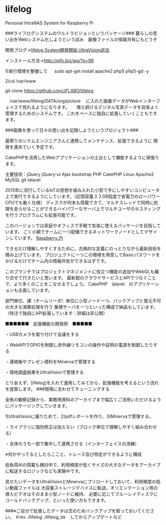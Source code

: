 # lifelog
Personal IntraNAS System for Raspberry Pi

###ライフログシステムのウルトラビジョンというパッケージ###
暮らしの思い出をWebシステム化しようという試み　画像ファイルの情報共有にもどうぞ

開発ブログ-><a href="http://pjfs.biz/wp/?p=86">lifelog System開発開始 UltraVision追加</a> 

インストール方法-><a href="http://pjfs.biz/wp/?p=98">http://pjfs.biz/wp/?p=98</a>

1)実行環境を整備して
　
sudo apt-get install apache2 php5 php5-gd -y

2)cd /var/www

git clone https://github.com/JFLABO/lifelog

　/var/www/lifelog/DATA/org/picture
　に入れた画像データがWebインターフェイスで見れるようになります。
　
増え続けるデジタル写真データを効率よく管理するためのシステムです。
これをベースに独自に拡張していくこともできます。

###画像を使って日々の思い出を記録しようというプロジェクト###

最寄りのシテムエンジニアさんと連携してメンテナンス、拡張できるように
開発を進めていく予定です。

CakePHPを活用したWebアプリケーションの土台として機能するように頑張ります。

主要技術：jQuery jQuery-ui Ajax bootstrap PHP CakePHP Linux Apache2 MySQL git lalavel

2015年に流行しているIoTの思想を組み入れた小型で手にしやすいコンピュータ上で実行できるようにしています。（記憶容量３２GB程度で省電力のローパワーCPUでも動く仕様）
ディスクが何本も搭載できて、マルチスレッドで同時に処理を走らせることができるハイパワーなサーバ上でマルチユーザのホスティングを行うプログラムにも拡張可能です。

このバージョンでは家庭やオフィスで手軽で気楽に使えるパッケージを目指しています。
ごく小額でチームに一つ配備できるネットワークノードとしてデザインしています。
<a href="https://ja.wikipedia.org/wiki/Raspberry_Pi">Raspberry_Pi</a>

できるだけ理解しやすくするために、古典的な定義にのっとりながら最新技術を積み上げています。
プロジェクトに一つこの環境を用意してBasicパスワードをかけるだけでチーム内の情報共有ができるはずです。

このブランチではプロジェクトマネジメントに役立つ機能の追加やWebGLも織り交ぜて行きたいと思います。
最新鋭のクラウドサービスとAPIでつなぐことで、より多くのことをこなせるでしょう。
CakePHP　lalavel　のアプリケーションも企画しています。

部門単位、課（チームリーダ）単位に小型ノード一つ、バックアップと復元不可の大きな演算処理を行う
集積サーバを一つといった構成で納品もしています。（特注で独自にAPI拡張しています：詳細は非公開）

■■■■■■　拡張機能の開発例　■■■■■

・USBカメラを取り付けて会議をする

・WebAPIでGPIOを制御し赤外線リモコンの操作や証明の電源を制御したりする

・連絡帳やプレゼン資料をMinervaで管理する

・現地調査結果をUltraVisionで管理する


とりあえず、[lifelog]を入れて運用してみてから、拡張機能を考えるという流れを提案します。
###現場に合わせてチューニングする

金魚の観察記録から、業務用資料のアーカイブまで幅広くご活用いただけるようにパッケージングしていきます。

1)UltraVisionに撮りためて、2)pdfレポートを作り、3)Minervaで管理する。

・ライブラリに個別修正は加えない（ブロック単位で理解しやすく組み合わせる）

・全体のうち一部で集中して連携させる（インターフェイスの洗練）

※何かやってるとしたらここと、トレース及び特定ができるように構成

低負荷AIの搭載も検討中で、利用頻度が低くサイズの大きなデータをアーカイブに転送するロジックなども実験中です。

見せたいデータをUltraVisionとMinervaにプリロードしておいて、利用頻度の低い動画ファイルは
大容量ストレージデバイスに転送。オリエンテーション用の導入ビデオはそのまま小型ノードに維持、
必要に応じてブルーレイディスクにコールドバックアップ、といった使い方もできます。


###※ご自分で拡張したデータは念のためバックアップを取っておいてください。
＃mv ./lifelog ./lifelog_bk　してからアップデートなど
